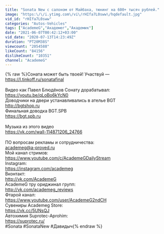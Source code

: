 ```yaml
---
title: "Sonata New с салоном от Майбаха, тюнинг на 600+ тысяч рублей."
image: "https:\/\/i.ytimg.com\/vi\/rHIfa7L0sww\/hqdefault.jpg"
vid_id: "rHIfa7L0sww"
categories: "Autos-Vehicles"
tags: ["AcademeG","Академег","Академик"]
date: "2021-06-07T00:42:12+03:00"
vid_date: "2020-07-13T14:23:49Z"
duration: "PT20M38S"
viewcount: "2054588"
likeCount: "84156"
dislikeCount: "10351"
channel: "AcademeG"
---
```

{% raw %}Соната может быть твоей! Участвуй — <a rel="nofollow" target="blank" href="https://l.tinkoff.ru/sonatafinal">https://l.tinkoff.ru/sonatafinal</a><br /><br />Видео как Павел Блюдёнов Сонату дорабатывал:<br /><a rel="nofollow" target="blank" href="https://youtu.be/qLoBo6kYcN0">https://youtu.be/qLoBo6kYcN0</a><br />Доводчики на двери устанавливались в ателье BGT<br /><a rel="nofollow" target="blank" href="http://bgtshop.ru">http://bgtshop.ru</a><br />Финальная доводка BGT.SPB<br /><a rel="nofollow" target="blank" href="https://bgt.spb.ru">https://bgt.spb.ru</a><br /><br />Музыка из этого видео<br /><a rel="nofollow" target="blank" href="https://vk.com/wall-114871206_24766">https://vk.com/wall-114871206_24766</a><br /><br />ПО вопросам рекламы и сотрудничества:<br />academeg@a-proved.ru<br />Мой канал стримов:<br /><a rel="nofollow" target="blank" href="https://www.youtube.com/c/AcademeGDailyStream">https://www.youtube.com/c/AcademeGDailyStream</a><br />Instagram:<br /><a rel="nofollow" target="blank" href="https://instagram.com/academeg">https://instagram.com/academeg</a><br />Вконтакт:<br /><a rel="nofollow" target="blank" href="http://vk.com/AcademeG">http://vk.com/AcademeG</a><br />AcademeG тру ориджинал групп:<br /><a rel="nofollow" target="blank" href="http://vk.com/academeg_reviews">http://vk.com/academeg_reviews</a><br />Фтарой канал:<br /><a rel="nofollow" target="blank" href="https://www.youtube.com/user/AcademeG2ndCH">https://www.youtube.com/user/AcademeG2ndCH</a><br />Сувениры Academeg Store: <br /><a rel="nofollow" target="blank" href="https://vk.cc/5UNsQJ">https://vk.cc/5UNsQJ</a><br />Автохимия Suprotec-Aprohim:<br /><a rel="nofollow" target="blank" href="https://suprotec.ru/">https://suprotec.ru/</a><br />#Sonata #SonataNew #Давидыч{% endraw %}
